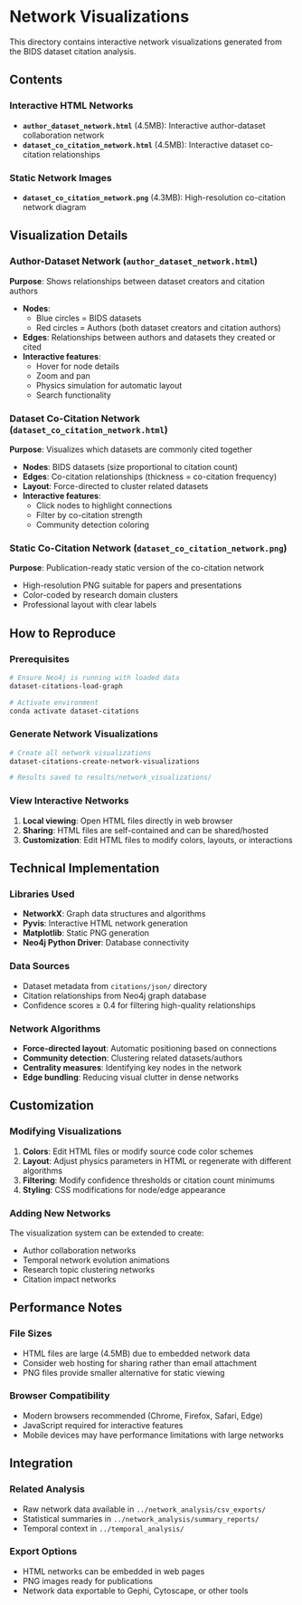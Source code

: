 # Network Visualizations

This directory contains interactive network visualizations generated from the BIDS dataset citation analysis.

## Contents

### Interactive HTML Networks
- **`author_dataset_network.html`** (4.5MB): Interactive author-dataset collaboration network
- **`dataset_co_citation_network.html`** (4.5MB): Interactive dataset co-citation relationships

### Static Network Images  
- **`dataset_co_citation_network.png`** (4.3MB): High-resolution co-citation network diagram

## Visualization Details

### Author-Dataset Network (`author_dataset_network.html`)
**Purpose**: Shows relationships between dataset creators and citation authors
- **Nodes**: 
  - Blue circles = BIDS datasets
  - Red circles = Authors (both dataset creators and citation authors)
- **Edges**: Relationships between authors and datasets they created or cited
- **Interactive features**:
  - Hover for node details
  - Zoom and pan
  - Physics simulation for automatic layout
  - Search functionality

### Dataset Co-Citation Network (`dataset_co_citation_network.html`)
**Purpose**: Visualizes which datasets are commonly cited together
- **Nodes**: BIDS datasets (size proportional to citation count)
- **Edges**: Co-citation relationships (thickness = co-citation frequency)
- **Layout**: Force-directed to cluster related datasets
- **Interactive features**:
  - Click nodes to highlight connections
  - Filter by co-citation strength
  - Community detection coloring

### Static Co-Citation Network (`dataset_co_citation_network.png`)
**Purpose**: Publication-ready static version of the co-citation network
- High-resolution PNG suitable for papers and presentations
- Color-coded by research domain clusters
- Professional layout with clear labels

## How to Reproduce

### Prerequisites
```bash
# Ensure Neo4j is running with loaded data
dataset-citations-load-graph

# Activate environment  
conda activate dataset-citations
```

### Generate Network Visualizations
```bash
# Create all network visualizations
dataset-citations-create-network-visualizations

# Results saved to results/network_visualizations/
```

### View Interactive Networks
1. **Local viewing**: Open HTML files directly in web browser
2. **Sharing**: HTML files are self-contained and can be shared/hosted
3. **Customization**: Edit HTML files to modify colors, layouts, or interactions

## Technical Implementation

### Libraries Used
- **NetworkX**: Graph data structures and algorithms
- **Pyvis**: Interactive HTML network generation
- **Matplotlib**: Static PNG generation
- **Neo4j Python Driver**: Database connectivity

### Data Sources
- Dataset metadata from `citations/json/` directory
- Citation relationships from Neo4j graph database
- Confidence scores ≥ 0.4 for filtering high-quality relationships

### Network Algorithms
- **Force-directed layout**: Automatic positioning based on connections
- **Community detection**: Clustering related datasets/authors
- **Centrality measures**: Identifying key nodes in the network
- **Edge bundling**: Reducing visual clutter in dense networks

## Customization

### Modifying Visualizations
1. **Colors**: Edit HTML files or modify source code color schemes
2. **Layout**: Adjust physics parameters in HTML or regenerate with different algorithms
3. **Filtering**: Modify confidence thresholds or citation count minimums
4. **Styling**: CSS modifications for node/edge appearance

### Adding New Networks
The visualization system can be extended to create:
- Author collaboration networks
- Temporal network evolution animations
- Research topic clustering networks
- Citation impact networks

## Performance Notes

### File Sizes
- HTML files are large (4.5MB) due to embedded network data
- Consider web hosting for sharing rather than email attachment
- PNG files provide smaller alternative for static viewing

### Browser Compatibility
- Modern browsers recommended (Chrome, Firefox, Safari, Edge)
- JavaScript required for interactive features
- Mobile devices may have performance limitations with large networks

## Integration

### Related Analysis
- Raw network data available in `../network_analysis/csv_exports/`
- Statistical summaries in `../network_analysis/summary_reports/`
- Temporal context in `../temporal_analysis/`

### Export Options
- HTML networks can be embedded in web pages
- PNG images ready for publications
- Network data exportable to Gephi, Cytoscape, or other tools